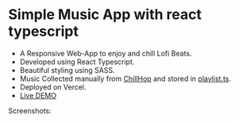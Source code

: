 # Simple Music App with react typescript

- A Responsive Web-App to enjoy and chill Lofi Beats.
- Developed using React Typescript.
- Beautiful styling using SASS.
- Music Collected manually from [ChillHop](https://chillhop.com/) and stored in [playlist.ts](/src/music/playlist.ts).
- Deployed on Vercel.
- [Live DEMO](https://music-app-react-typescript.vercel.app/)

Screenshots:

